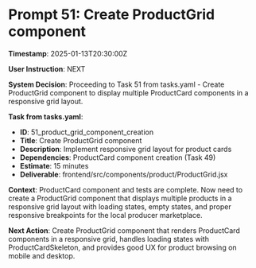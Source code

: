 # Prompt 51: Create ProductGrid component

**Timestamp**: 2025-01-13T20:30:00Z

**User Instruction**: NEXT

**System Decision**: Proceeding to Task 51 from tasks.yaml - Create ProductGrid component to display multiple ProductCard components in a responsive grid layout.

**Task from tasks.yaml**:
- **ID**: 51_product_grid_component_creation  
- **Title**: Create ProductGrid component
- **Description**: Implement responsive grid layout for product cards
- **Dependencies**: ProductCard component creation (Task 49)
- **Estimate**: 15 minutes
- **Deliverable**: frontend/src/components/product/ProductGrid.jsx

**Context**: ProductCard component and tests are complete. Now need to create a ProductGrid component that displays multiple products in a responsive grid layout with loading states, empty states, and proper responsive breakpoints for the local producer marketplace.

**Next Action**: Create ProductGrid component that renders ProductCard components in a responsive grid, handles loading states with ProductCardSkeleton, and provides good UX for product browsing on mobile and desktop.